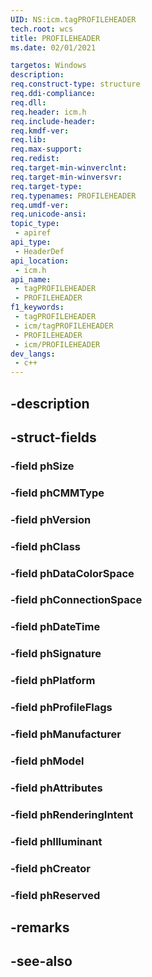 ```yaml
---
UID: NS:icm.tagPROFILEHEADER
tech.root: wcs
title: PROFILEHEADER
ms.date: 02/01/2021

targetos: Windows
description: 
req.construct-type: structure
req.ddi-compliance: 
req.dll: 
req.header: icm.h
req.include-header: 
req.kmdf-ver: 
req.lib: 
req.max-support: 
req.redist: 
req.target-min-winverclnt: 
req.target-min-winversvr: 
req.target-type: 
req.typenames: PROFILEHEADER
req.umdf-ver: 
req.unicode-ansi: 
topic_type:
 - apiref
api_type:
 - HeaderDef
api_location:
 - icm.h
api_name:
 - tagPROFILEHEADER
 - PROFILEHEADER
f1_keywords:
 - tagPROFILEHEADER
 - icm/tagPROFILEHEADER
 - PROFILEHEADER
 - icm/PROFILEHEADER
dev_langs:
 - c++
---
```


## -description

## -struct-fields

### -field phSize

### -field phCMMType

### -field phVersion

### -field phClass

### -field phDataColorSpace

### -field phConnectionSpace

### -field phDateTime

### -field phSignature

### -field phPlatform

### -field phProfileFlags

### -field phManufacturer

### -field phModel

### -field phAttributes

### -field phRenderingIntent

### -field phIlluminant

### -field phCreator

### -field phReserved

## -remarks

## -see-also

